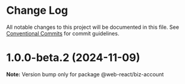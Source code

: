 # Change Log

All notable changes to this project will be documented in this file.
See [Conventional Commits](https://conventionalcommits.org) for commit guidelines.

# 1.0.0-beta.2 (2024-11-09)

**Note:** Version bump only for package @web-react/biz-account
